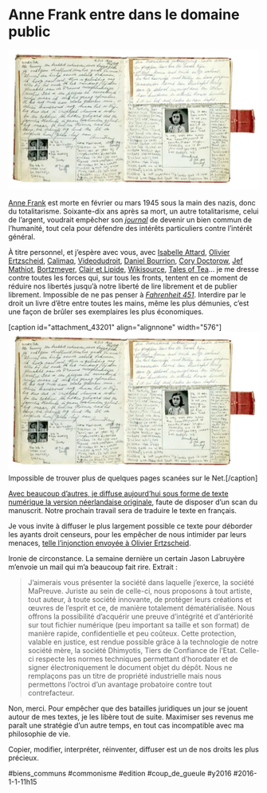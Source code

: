 # Anne Frank entre dans le domaine public

![](_i/journal.webp)

[Anne Frank](https://fr.wikipedia.org/wiki/Anne_Frank) est morte en février ou mars 1945 sous la main des nazis, donc du totalitarisme. Soixante-dix ans après sa mort, un autre totalitarisme, celui de l’argent, voudrait empêcher son [*journal*](https://fr.wikipedia.org/wiki/Le_Journal_d%27Anne_Frank) de devenir un bien commun de l’humanité, tout cela pour défendre des intérêts particuliers contre l’intérêt général.

À titre personnel, et j’espère avec vous, avec [Isabelle Attard](http://isabelleattard.fr/blog/2016/01/vive-anne-frank-vive-le-domaine-public/), [Olivier Ertzscheid](http://affordance.typepad.com//mon_weblog/2016/01/anne-frank.html), [Calimaq](http://scinfolex.com/2016/01/01/liberer-anne-frank-pour-le-jour-du-domaine-public/), [Videodudroit](http://videoludroit.com/2016/01/01/annefrank-copyright/), [Daniel Bourrion](http://www.face-ecran.fr/2016/01/02/bienvenue-anne), [Cory Doctorow](http://boingboing.net/2016/01/02/anne-franks-diary-is-in-the.html), [Jef Mathiot](https://nonblocking.info/le-journal-d-anne-frank-s-eleve-dans-le-domaine-public/), [Bortzmeyer](http://www.bortzmeyer.org/anne-frank.html), [Clair et Lipide](https://clairetlipide.wordpress.com/2016/01/02/anne-frank-libre/), [Wikisource](https://nl.m.wikisource.org/wiki/Het_Achterhuis_(Anne_Frank)), [Tales of Tea](http://www.talesoftea.fr/?d=2016/01/03/14/55/25-anne-frank-et-le-domaine-public)… je me dresse contre toutes les forces qui, sur tous les fronts, tentent en ce moment de réduire nos libertés jusqu’à notre liberté de lire librement et de publier librement. Impossible de ne pas penser à [*Fahrenheit 451*](https://fr.wikipedia.org/wiki/Fahrenheit_451). Interdire par le droit un livre d’être entre toutes les mains, même les plus démunies, c’est une façon de brûler ses exemplaires les plus économiques.

[caption id="attachment\_43201" align="alignnone" width="576"]![Impossible de trouver plus de quelques pages scanées sur le Net.](_i/journal.webp) Impossible de trouver plus de quelques pages scanées sur le Net.[/caption]

[Avec beaucoup d’autres, je diffuse aujourd’hui sous forme de texte numérique la version néerlandaise originale](https://app.box.com/s/znchz3d5lp8elfbv9azynugs6cqtngib), faute de disposer d’un scan du manuscrit. Notre prochain travail sera de traduire le texte en français.

Je vous invite à diffuser le plus largement possible ce texte pour déborder les ayants droit censeurs, pour les empêcher de nous intimider par leurs menaces, [telle l’injonction envoyée à Olivier Ertzscheid](http://affordance.typepad.com/mon_weblog/2015/12/reponse-avocat-fonds-anne-frank.html).

Ironie de circonstance. La semaine dernière un certain Jason Labruyère m’envoie un mail qui m’a beaucoup fait rire. Extrait :

> J’aimerais vous présenter la société dans laquelle j’exerce, la société MaPreuve. Juriste au sein de celle-ci, nous proposons à tout artiste, tout auteur, à toute société innovante, de protéger leurs créations et œuvres de l’esprit et ce, de manière totalement dématérialisée. Nous offrons la possibilité d’acquérir une preuve d’intégrité et d’antériorité sur tout fichier numérique (peu important sa taille et son format) de manière rapide, confidentielle et peu coûteux. Cette protection, valable en justice, est rendue possible grâce à la technologie de notre société mère, la société Dhimyotis, Tiers de Confiance de l’Etat. Celle-ci respecte les normes techniques permettant d’horodater et de signer électroniquement le document objet du dépôt. Nous ne remplaçons pas un titre de propriété industrielle mais nous permettons l’octroi d’un avantage probatoire contre tout contrefacteur.

Non, merci. Pour empêcher que des batailles juridiques un jour se jouent autour de mes textes, je les libère tout de suite. Maximiser ses revenus me paraît une stratégie d’un autre temps, en tout cas incompatible avec ma philosophie de vie.

Copier, modifier, interpréter, réinventer, diffuser est un de nos droits les plus précieux.



#biens_communs #commonisme #edition #coup_de_gueule #y2016 #2016-1-1-11h15
